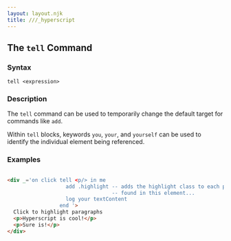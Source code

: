 ```yaml
---
layout: layout.njk
title: ///_hyperscript
---
```


## The `tell` Command

### Syntax

```ebnf
tell <expression>
```

### Description

The `tell` command can be used to temporarily change the default target for commands like `add`.

Within `tell` blocks, keywords `you`, `your`, and `yourself` can be used to identify the individual element being referenced.

### Examples

```html

<div _='on click tell <p/> in me 
                   add .highlight -- adds the highlight class to each p
                                  -- found in this element...
                   log your textContent
                 end '>
  Click to highlight paragraphs
  <p>Hyperscript is cool!</p>
  <p>Sure is!</p>
</div>
```  
